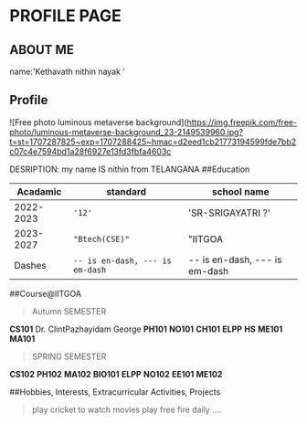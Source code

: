 # PROFILE PAGE
## ABOUT ME 
name:'Kethavath nithin nayak '
## Profile 

![Free photo luminous metaverse background](https://img.freepik.com/free-photo/luminous-metaverse-background_23-2149539960.jpg?t=st=1707287825~exp=1707288425~hmac=d2eed1cb21773194599fde7bb2c07c4e7594bd1a28f6927e13fd3fbfa4603c


DESRIPTION:
my name IS nithin from TELANGANA
##Education


|Acadamic                |standard                          |school name                         |
|----------------|-------------------------------|-----------------------------|
|2022-2023       |`'12'`                          |'SR-SRIGAYATRI ?'            |
|2023-2027       |`"Btech(CSE)"`                        |"IITGOA            |
|Dashes          |`-- is en-dash, --- is em-dash`|-- is en-dash, --- is em-dash|



##Course@IITGOA
>Autumn SEMESTER


**CS101** Dr. ClintPazhayidam George
**PH101**
**NO101**
**CH101**
**ELPP**
**HS**
**ME101**
**MA101**

>SPRING SEMESTER

**CS102**
**PH102**
**MA102**
**BIO101**
**ELPP**
**NO102**
**EE101**
**ME102**


##Hobbies, Interests, Extracurricular Activities, Projects
>play cricket
>to watch movies
>play free fire  daily
>....




